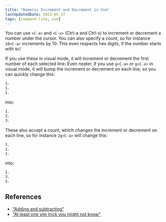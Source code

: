 ```yaml
---
title: "Numeric Increment and Decrement in Vim"
lastUpdatedDate: 2023-05-27
tags: [command-line, vim]
---
```


You can use `<C-a>` and `<C-x>` (Ctrl-a and Ctrl-x) to increment or decrement a number under the cursor.
You can also specify a count, so for instance `10<C-a>` increments by 10.
This even respects hex digits, if the number starts with `0x`!

If you use these in visual mode, it will increment or decrement the first number of each selected line.
Even neater, if you use `g<C-a>` or `g<C-x>` in visual mode, it will bump the increment or decrement on each line, so you can quickly change this:

```markdown
1.
1.
1.
```

into:

```markdown
1.
2.
3.
```

These also accept a count, which changes the increment or decrement on each line, so for instance `2g<C-a>` will change this:


```markdown
1.
1.
1.
```

into:

```markdown
1.
3.
5.
```

## References

- ["Adding and subtracting"](https://vimhelp.org/change.txt.html#CTRL-A)
- ["At least one vim trick you might not know"](https://www.hillelwayne.com/post/intermediate-vim/)